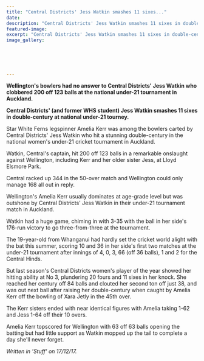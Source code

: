 ```yaml
---
title: "Central Districts' Jess Watkin smashes 11 sixes..."
date: 
description: "Central Districts' Jess Watkin smashes 11 sixes in double-century at national under-21 tourney..."
featured-image: 
excerpt: "Central Districts' Jess Watkin smashes 11 sixes in double-century at national under-21 tourney."
image_gallery:
	
	
	
	
	
---
```


<p><strong>Wellington's bowlers had no answer to Central Districts' Jess Watkin who clobbered 200 off 123 balls at the national under-21 tournament in Auckland.</strong></p>
<p><strong>Central Districts' (and former WHS student) Jess Watkin smashes 11 sixes in double-century at national under-21 tourney.</strong></p>
<p>Star White Ferns legspinner Amelia Kerr was among the bowlers carted by Central Districts' Jess Watkin who hit a stunning double-century in the national women's under-21 cricket tournament in Auckland.</p>
<p>Watkin, Central's captain, hit 200 off 123 balls in a remarkable onslaught against Wellington, including Kerr and her older sister Jess, at Lloyd Elsmore Park.</p>
<p>Central racked up 344 in the 50-over match and Wellington could only manage 168 all out in reply.</p>
<p><span>Wellington's Amelia Kerr usually dominates at age-grade level but was outshone by Central Districts' Jess Watkin in their under-21 tournament match in Auckland.</span></p>
<p><span>Watkin had a huge game, chiming in&nbsp;with 3-35 with the ball in her side's 176-run victory to go three-from-three at the tournament.</span></p>
<p>The 19-year-old from Whanganui had hardly set the cricket world alight with the bat this summer, scoring 10 and 36 in her side's first two matches at the under-21 tournament after innings of 4, 0, 3, 66 (off 36 balls), 1 and 2 for the Central Hinds.</p>
<p>But last season's Central Districts women's player of the year showed her hitting ability at No 3, plundering 20 fours and 11 sixes in her knock. She reached her century off 84 balls and clouted her second ton&nbsp;off&nbsp;just 38, and was out next ball after raising her double-century when&nbsp;caught by Amelia Kerr off the bowling of Xara&nbsp;Jetly in the 45th over.</p>
<p>The Kerr sisters ended with near identical figures with Amelia taking 1-62 and Jess 1-64 off their 10 overs.</p>
<p>Amelia Kerr topscored for Wellington with 63 off 63 balls opening the batting but had little support as Watkin mopped up the tail to complete a day she'll never forget.</p>
<p><em>Written in 'Stuff' on 17/12/17.</em></p>

